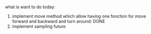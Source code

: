 what is want to do today:

1. implement move method which allow having one fonction for move forward and backward and turn around: DONE
2. implement sampling future